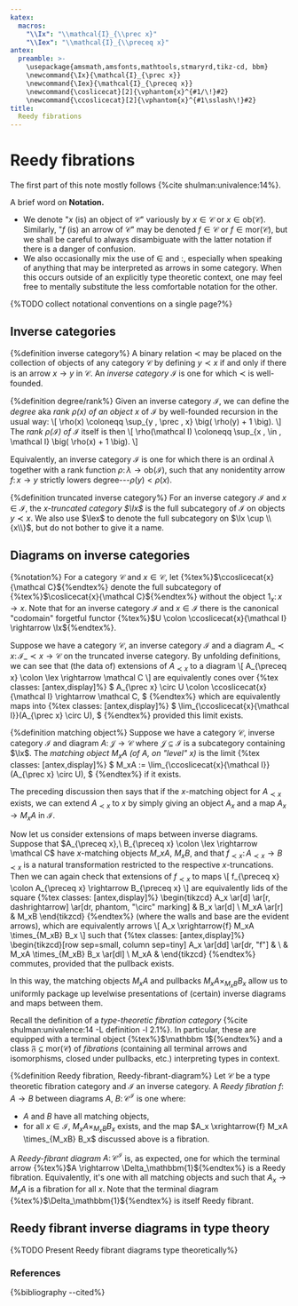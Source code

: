 ```yaml
---
katex:
  macros:
    "\\Ix": "\\mathcal{I}_{\\prec x}"
    "\\Iex": "\\mathcal{I}_{\\preceq x}"
antex:
  preamble: >-
    \usepackage{amsmath,amsfonts,mathtools,stmaryrd,tikz-cd, bbm}
    \newcommand{\Ix}{\mathcal{I}_{\prec x}}
    \newcommand{\Iex}{\mathcal{I}_{\preceq x}}
    \newcommand{\coslicecat}[2]{\vphantom{x}^{#1/\!}#2}
    \newcommand{\ccoslicecat}[2]{\vphantom{x}^{#1\sslash\!}#2}
title:
  Reedy fibrations
---
```


# Reedy fibrations

The first part of this note mostly follows {%cite shulman:univalence:14%}.

A brief word on **Notation.**
- We denote "$x$ (is) an object of $\mathcal C$" variously by $x \in \mathcal C$ or $x \in \mathrm{ob}(\mathcal C)$.
Similarly, "$f$ (is) an arrow of $\mathcal C$" may be denoted $f \in \mathcal C$ or $f \in \mathrm{mor}(\mathcal C)$, but we shall be careful to always disambiguate with the latter notation if there is a danger of confusion.
- We also occasionally mix the use of $\in$ and $\colon$, especially when speaking of anything that may be interpreted as arrows in some category. When this occurs outside of an explicitly type theoretic context, one may feel free to mentally substitute the less comfortable notation for the other.

{%TODO collect notational conventions on a single page?%}


## Inverse categories

{%definition inverse category%}
A binary relation $\prec$ may be placed on the collection of objects of any category $\mathcal C$ by defining $y \prec x$ if and only if there is an arrow $x \rightarrow y$ in $\mathcal C$.
An *inverse category* $\mathcal I$ is one for which $\prec$ is well-founded.

{%definition degree/rank%}
Given an inverse category $\mathcal I$, we can define the *degree* aka *rank $\rho(x)$ of an object $x$* of $\mathcal I$ by well-founded recursion in the usual way:
\\[
  \rho(x) \coloneqq \sup_{y \, \prec \, x} \big( \rho(y) + 1 \big).
\\]
The *rank $\rho(\mathcal I)$ of $\mathcal I$* itself is then
\\[
  \rho(\mathcal I) \coloneqq \sup_{x \, \in \, \mathcal I} \big( \rho(x) + 1 \big).
\\]

Equivalently, an inverse category $\mathcal I$ is one for which there is an ordinal $\lambda$ together with a rank function $\rho \colon \lambda \rightarrow \mathrm{ob}(\mathcal I)$, such that any nonidentity arrow $f \colon x \rightarrow y$ strictly lowers degree---$\rho(y) < \rho(x)$.

{%definition truncated inverse category%}
For an inverse category $\mathcal I$ and $x \in \mathcal I$, the *$x$-truncated category $\Ix$* is the full subcategory of $\mathcal I$ on objects $y \prec x$.
We also use $\Iex$ to denote the full subcategory on $\Ix \cup \\{x\\}$, but do not bother to give it a name.


## Diagrams on inverse categories

{%notation%}
For a category $\mathcal C$ and $x \in \mathcal C$, let
{%tex%}$\ccoslicecat{x}{\mathcal C}${%endtex%}
denote the full subcategory of
{%tex%}$\coslicecat{x}{\mathcal C}${%endtex%}
without the object $\mathrm{1}_x \colon x \rightarrow x$.
Note that for an inverse category $\mathcal I$ and $x \in \mathcal I$ there is the canonical "codomain" forgetful functor
{%tex%}$U \colon \ccoslicecat{x}{\mathcal I} \rightarrow \Ix${%endtex%}.

Suppose we have a category $\mathcal C$, an inverse category $\mathcal I$ and a diagram $A\_{\prec x} \colon \mathcal{I}\_{\prec x} \rightarrow \mathcal C$ on the truncated inverse category.
By unfolding definitions, we can see that (the data of) extensions of $A_{\prec x}$ to a diagram
\\[
  A_{\preceq x} \colon \Iex \rightarrow \mathcal C
\\]
are equivalently cones over
{%tex classes: [antex,display]%}
$
  A_{\prec x} \circ U \colon \ccoslicecat{x}{\mathcal I} \rightarrow \mathcal C,
$
{%endtex%}
which are equivalently maps into
{%tex classes: [antex,display]%}
$
  \lim_{\ccoslicecat{x}{\mathcal I}}(A_{\prec x} \circ U),
$
{%endtex%}
provided this limit exists.

{%definition matching object%}
Suppose we have a category $\mathcal C$, inverse category $\mathcal I$ and diagram $A \colon \mathcal J \rightarrow \mathcal C$ where $\mathcal J \subseteq \mathcal I$ is a subcategory containing $\Ix$.
The *matching object $M_xA$ (of $A$, on "level" $x$)* is the limit
{%tex classes: [antex,display]%}
$
  M_xA := \lim_{\ccoslicecat{x}{\mathcal I}}(A_{\prec x} \circ U),
$
{%endtex%}
if it exists.

The preceding discussion then says that if the $x$-matching object for $A_{\prec x}$ exists, we can extend $A_{\prec x}$ to $x$ by simply giving an object $A_x$ and a map $A_x \rightarrow M_xA$ in $\mathcal I$.

Now let us consider extensions of maps between inverse diagrams.
Suppose that
$A_{\preceq x},\ B_{\preceq x} \colon \Iex \rightarrow \mathcal C$
have $x$-matching objects $M\_xA,\ M_xB$, and that
$f_{\prec x} \colon A_{\prec x} \rightarrow B_{\prec x}$
is a natural transformation restricted to the respective $x$-truncations.
Then we can again check that extensions of $f_{\prec x}$ to maps
\\[
  f_{\preceq x} \colon A_{\preceq x} \rightarrow B_{\preceq x}
\\]
are equivalently lids of the square
{%tex classes: [antex,display]%}
\begin{tikzcd}
  A_x \ar[d] \ar[r, dashrightarrow] \ar[dr, phantom, "\circ" marking] & B_x \ar[d] \\
  M_xA \ar[r]                  & M_xB
\end{tikzcd}
{%endtex%}
(where the walls and base are the evident arrows), which are equivalently arrows
\\[
  A_x \xrightarrow{f} M_xA \times_{M_xB} B_x
\\]
such that
{%tex classes: [antex,display]%}
\begin{tikzcd}[row sep=small, column sep=tiny]
  A_x \ar[dd] \ar[dr, "f"] & \\
                             & M_xA \times_{M_xB} B_x \ar[dl] \\
  M_xA                       & 
\end{tikzcd}
{%endtex%}
commutes, provided that the pullback exists.

In this way, the matching objects $M_xA$ and pullbacks $M_xA \times_{M_xB} B_x$ allow us to uniformly package up levelwise presentations of (certain) inverse diagrams and maps between them.

Recall the definition of a *type-theoretic fibration category* {%cite shulman:univalence:14 -L definition -l 2.1%}.
In particular, these are equipped with a terminal object
{%tex%}$\mathbbm 1${%endtex%}
and a class $\mathfrak F \subseteq \mathrm{mor}(\mathcal C)$ of *fibrations* (containing all terminal arrows and isomorphisms, closed under pullbacks, etc.) interpreting types in context.

{%definition Reedy fibration, Reedy-fibrant-diagram%}
Let $\mathcal C$ be a type theoretic fibration category and $\mathcal I$ an inverse category.
A *Reedy fibration* $f \colon A \rightarrow B$ between diagrams $A,\ B \colon \mathcal{C}^{\mathcal I}$ is one where:
- $A$ and $B$ have all matching objects,
- for all $x \in \mathcal I$, $M_xA \times_{M_xB} B_x$ exists, and the map $A_x \xrightarrow{f} M_xA \times_{M_xB} B_x$ discussed above is a fibration.

A *Reedy-fibrant diagram* $A \colon \mathcal{C}^{\mathcal I}$ is, as expected, one for which the terminal arrow
{%tex%}$A \rightarrow \Delta_\mathbbm{1}${%endtex%}
is a Reedy fibration.
Equivalently, it's one with all matching objects and such that $A_x \rightarrow M_xA$ is a fibration for all $x$.
Note that the terminal diagram
{%tex%}$\Delta_\mathbbm{1}${%endtex%}
is itself Reedy fibrant.


## Reedy fibrant inverse diagrams in type theory

{%TODO Present Reedy fibrant diagrams type theoretically%}


### References

{%bibliography --cited%}